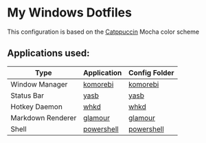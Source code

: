 # My Windows Dotfiles

This configuration is based on the [Catppuccin](https://github.com/catppuccin/catppuccin) Mocha color scheme

## Applications used:

| Type              | Application                                           | Config Folder                 |
|-------------------|-------------------------------------------------------|-------------------------------|
| Window Manager    | [komorebi](https://github.com/LGUG2Z/komorebi)        | [komorebi](komorebi/)         |
| Status Bar        | [yasb](https://github.com/da-rth/yasb)                | [yasb](yasb/)                 |
| Hotkey Daemon     | [whkd](https://github.com/LGUG2Z/whkd)                | [whkd](whkd/)                 |
| Markdown Renderer | [glamour](https://github.com/charmbracelet/glamour)   | [glamour](glamour/)           |
| Shell             | [powershell](https://github.com/powershell/powershell) | [powershell](powershell/)     |
